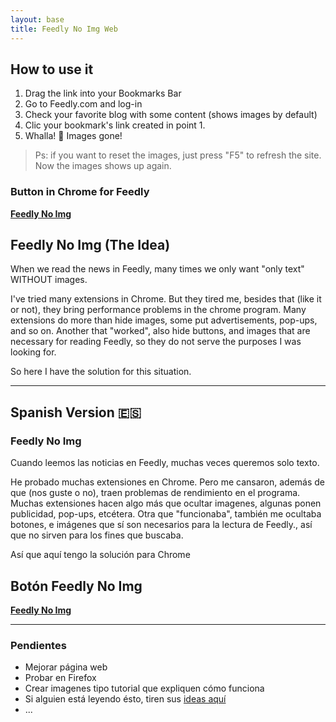 ```yaml
---
layout: base
title: Feedly No Img Web
---
```


## How to use it

1. Drag the link into your Bookmarks Bar
1. Go to Feedly.com and log-in
1. Check your favorite blog with some content (shows images by default)
1. Clic your bookmark's link created in point 1.
1. Whalla! :tada: Images gone! 

>Ps: if you want to reset the images, just press "F5" to refresh the site. Now the images shows up again.

### Button in Chrome for Feedly
<div class="box">
  <strong><a href="javascript:void%20function(e){var%20t=function(e){!function(e,t,n,a,o,r,c){c=e.createElement(t),r=e.getElementsByTagName(o)[0],c.href=n,c.rel=a,r.insertAdjacentElement(%22beforeend%22,c)}(document,%22link%22,%22https://cdn.rawgit.com/SidVal/SidV/master/assets/feedly-no-img.css%22,%22stylesheet%22,%22head%22),function(){var%20e=document.querySelector(%22link[rel*='icon']%22)||document.createElement(%22link%22);e.type=%22image/x-icon%22,e.rel=%22shortcut%20icon%22,e.href=%22https://raw.githubusercontent.com/SidVal/SidV/master/assets/feedly-no-img.png%22,document.getElementsByTagName(%22head%22)[0].appendChild(e)}(),clear()},n=e%26%26e.fn%26%26parseFloat(e.fn.jquery)%3E=1.7;if(n)t(e);else{var%20a=document.createElement(%22script%22);a.src=%22//ajax.googleapis.com/ajax/libs/jquery/1/jquery.js%22,a.onload=a.onreadystatechange=function(){var%20e=this.readyState;e%26%26%22loaded%22!==e%26%26%22complete%22!==e||t(jQuery.noConflict())}}document.getElementsByTagName(%22head%22)[0].appendChild(a)}(window.jQuery);">Feedly No Img</a></strong>
  </div>

## Feedly No Img (The Idea)

When we read the news in Feedly, many times we only want "only text" WITHOUT images. 

I've tried many extensions in Chrome. 
But they tired me, besides that (like it or not), they bring performance problems in the chrome program. 
Many extensions do more than hide images, some put advertisements, pop-ups, and so on. Another that "worked", also hide buttons, and images that are necessary for reading Feedly, so they do not serve the purposes I was looking for. 

So here I have the solution for this situation.

***


## Spanish Version :es: 

### Feedly No Img

Cuando leemos las noticias en Feedly, muchas veces queremos solo texto.

He probado muchas extensiones en Chrome.
Pero me cansaron, además de que (nos guste o no), traen problemas de rendimiento en el programa.
Muchas extensiones hacen algo más que ocultar imagenes, algunas ponen publicidad, pop-ups, etcétera.
Otra que "funcionaba", también me ocultaba botones, e imágenes que sí son necesarios para la lectura de Feedly., así que no sirven para los fines que buscaba.

Así que aquí tengo la solución para Chrome

## Botón Feedly No Img
<div class="box">
  <strong><a href="javascript:void%20function(e){var%20t=function(e){!function(e,t,n,a,o,r,c){c=e.createElement(t),r=e.getElementsByTagName(o)[0],c.href=n,c.rel=a,r.insertAdjacentElement(%22beforeend%22,c)}(document,%22link%22,%22https://cdn.rawgit.com/SidVal/SidV/master/assets/feedly-no-img.css%22,%22stylesheet%22,%22head%22),function(){var%20e=document.querySelector(%22link[rel*='icon']%22)||document.createElement(%22link%22);e.type=%22image/x-icon%22,e.rel=%22shortcut%20icon%22,e.href=%22https://raw.githubusercontent.com/SidVal/SidV/master/assets/feedly-no-img.png%22,document.getElementsByTagName(%22head%22)[0].appendChild(e)}(),clear()},n=e%26%26e.fn%26%26parseFloat(e.fn.jquery)%3E=1.7;if(n)t(e);else{var%20a=document.createElement(%22script%22);a.src=%22//ajax.googleapis.com/ajax/libs/jquery/1/jquery.js%22,a.onload=a.onreadystatechange=function(){var%20e=this.readyState;e%26%26%22loaded%22!==e%26%26%22complete%22!==e||t(jQuery.noConflict())}}document.getElementsByTagName(%22head%22)[0].appendChild(a)}(window.jQuery);">Feedly No Img</a></strong>
  </div>

***

### Pendientes

+ Mejorar página web 
+ Probar en Firefox
+ Crear imagenes tipo tutorial que expliquen cómo funciona
+ Si alguien está leyendo ésto, tiren sus [ideas aquí](https://github.com/SidVal/feedly-no-img/issues)
+ ...
